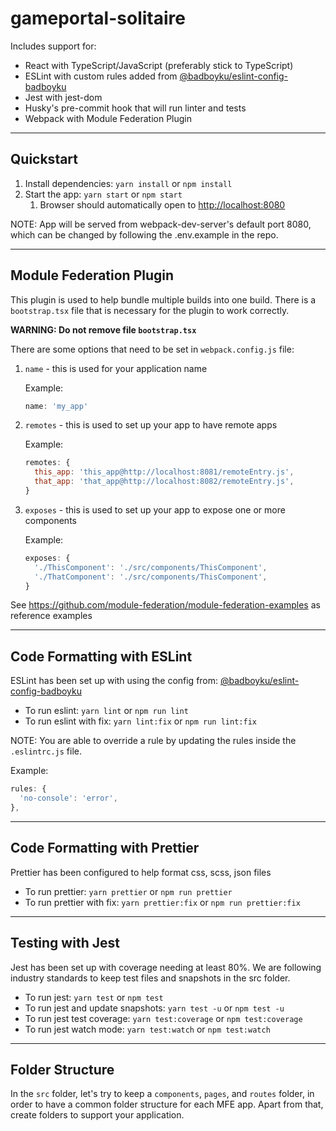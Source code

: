 # gameportal-solitaire

Includes support for:
- React with TypeScript/JavaScript (preferably stick to TypeScript)
- ESLint with custom rules added from [@badboyku/eslint-config-badboyku](https://github.com/badboyku/eslint-config-badboyku)
- Jest with jest-dom
- Husky's pre-commit hook that will run linter and tests
- Webpack with Module Federation Plugin

---

## Quickstart
1. Install dependencies: `yarn install` or `npm install`
2. Start the app: `yarn start` or `npm start`
    1. Browser should automatically open to [http://localhost:8080](http://localhost:8080)

NOTE: App will be served from webpack-dev-server's default port 8080, which can be changed by following the .env.example in the repo.

---

## Module Federation Plugin
This plugin is used to help bundle multiple builds into one build. There is a `bootstrap.tsx` file that is necessary for the plugin to work correctly.

**WARNING: Do not remove file `bootstrap.tsx`**

There are some options that need to be set in `webpack.config.js` file:

1. `name` - this is used for your application name

   Example:
   ```js
   name: 'my_app'
   ```

2. `remotes` - this is used to set up your app to have remote apps

   Example:
   ```js
   remotes: {
     this_app: 'this_app@http://localhost:8081/remoteEntry.js',
     that_app: 'that_app@http://localhost:8082/remoteEntry.js',
   }
   ```

3. `exposes` - this is used to set up your app to expose one or more components

   Example:
   ```js
   exposes: {
     './ThisComponent': './src/components/ThisComponent',
     './ThatComponent': './src/components/ThisComponent',
   }
   ```

See https://github.com/module-federation/module-federation-examples as reference examples

---

## Code Formatting with ESLint
ESLint has been set up with using the config from: [@badboyku/eslint-config-badboyku](https://github.com/badboyku/eslint-config-badboyku)
- To run eslint: `yarn lint` or `npm run lint`
- To run eslint with fix: `yarn lint:fix` or `npm run lint:fix`

NOTE: You are able to override a rule by updating the rules inside the `.eslintrc.js` file.

Example:
```js
rules: {
  'no-console': 'error',
},
```

---

## Code Formatting with Prettier
Prettier has been configured to help format css, scss, json files
- To run prettier: `yarn prettier` or `npm run prettier`
- To run prettier with fix: `yarn prettier:fix` or `npm run prettier:fix`
---

## Testing with Jest
Jest has been set up with coverage needing at least 80%. We are following industry standards to keep test files and snapshots in the src folder.
- To run jest: `yarn test` or `npm test`
- To run jest and update snapshots: `yarn test -u` or `npm test -u`
- To run jest test coverage: `yarn test:coverage` or `npm test:coverage`
- To run jest watch mode: `yarn test:watch` or `npm test:watch`

---

## Folder Structure
In the `src` folder, let's try to keep a `components`, `pages`, and `routes` folder, in order to have a common folder structure for each MFE app.  Apart from that, create folders to support your application.
